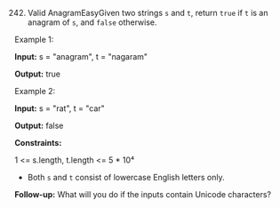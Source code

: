 242. Valid AnagramEasyGiven two strings `s` and `t`, return `true` if `t` is an anagram of `s`, and `false` otherwise.

 

Example 1:

**Input:** s = &quot;anagram&quot;, t = &quot;nagaram&quot;

**Output:** true

Example 2:

**Input:** s = &quot;rat&quot;, t = &quot;car&quot;

**Output:** false

 

**Constraints:**

1 <= s.length, t.length <= 5 * 10⁴
- Both `s` and `t` consist of lowercase English letters only.

 

**Follow-up:** What will you do if the inputs contain Unicode characters?